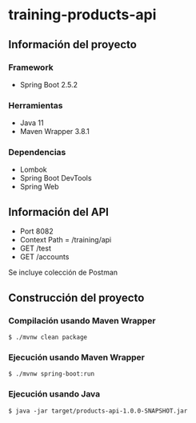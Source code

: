 # training-products-api

## Información del proyecto

### Framework

- Spring Boot 2.5.2

### Herramientas

- Java 11
- Maven Wrapper 3.8.1

### Dependencias

- Lombok
- Spring Boot DevTools
- Spring Web

## Información del API

- Port 8082
- Context Path = /training/api
- GET /test
- GET /accounts

Se incluye colección de Postman

## Construcción del proyecto

### Compilación usando Maven Wrapper
```
$ ./mvnw clean package
```

### Ejecución usando Maven Wrapper
```
$ ./mvnw spring-boot:run
```

### Ejecución usando Java
```
$ java -jar target/products-api-1.0.0-SNAPSHOT.jar
```
